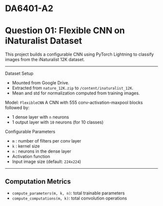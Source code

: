 # DA6401-A2
# Question 01: Flexible CNN on iNaturalist Dataset

This project builds a configurable CNN using PyTorch Lightning to classify images from the iNaturalist 12K dataset.

---

 Dataset Setup
- Mounted from Google Drive.
- Extracted from `nature_12K.zip` to `/content/inaturalist_12K`.
- Mean and std for normalization computed from training images.


 Model: `FlexibleCNN`
A CNN with 555 conv-activation-maxpool blocks followed by:
- 1 dense layer with `n` neurons
- 1 output layer with `10` neurons (for 10 classes)

 Configurable Parameters
- `m` : number of filters per conv layer  
- `k` : kernel size  
- `n` : neurons in the dense layer  
- Activation function 
- Input image size (default: `224x224`)  

---

## Computation Metrics
- `compute_parameters(m, k, n)`: total trainable parameters  
- `compute_computations(m, k)`: total convolution operations  


